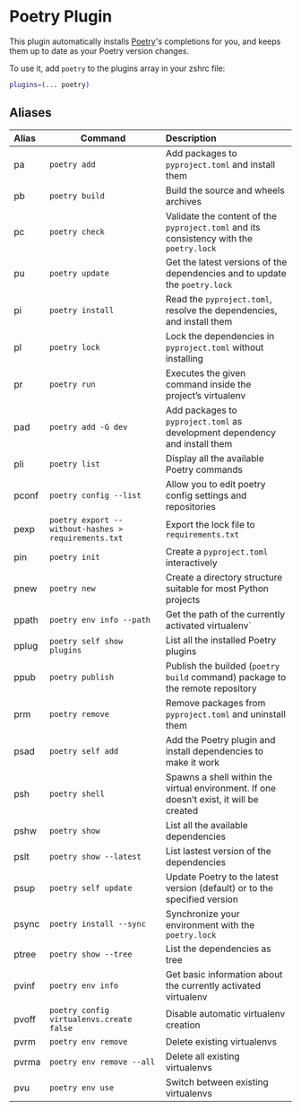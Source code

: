 # Poetry Plugin

This plugin automatically installs [Poetry](https://python-poetry.org/)'s completions for you, and keeps them up to date as your Poetry version changes.

To use it, add `poetry` to the plugins array in your zshrc file:

```zsh
plugins=(... poetry)
```

## Aliases

| Alias | Command                                            | Description    
|:----- |--------------------------------------------------- |:--------------------------------------------------------------------------------------- |
| pa    | `poetry add`                                       | Add packages to `pyproject.toml` and install them                                       |
| pb    | `poetry build`                                     | Build the source and wheels archives                                                    |
| pc    | `poetry check`                                     | Validate the content of the `pyproject.toml` and its consistency with the `poetry.lock` |
| pu    | `poetry update`                                    | Get the latest versions of the dependencies and to update the `poetry.lock`             |
| pi    | `poetry install`                                   | Read the `pyproject.toml`, resolve the dependencies, and install them                   |
| pl    | `poetry lock`                                      | Lock the dependencies in `pyproject.toml` without installing                            |
| pr    | `poetry run`                                       | Executes the given command inside the project’s virtualenv                              |
| pad   | `poetry add -G dev`                                | Add packages to `pyproject.toml` as development dependency and install them             |
| pli   | `poetry list`                                      | Display all the available Poetry commands                                               |
| pconf | `poetry config --list`                             | Allow you to edit poetry config settings and repositories                               |
| pexp  | `poetry export --without-hashes > requirements.txt`| Export the lock file to `requirements.txt`                                              |
| pin   | `poetry init`                                      | Create a `pyproject.toml` interactively                                                 |
| pnew  | `poetry new`                                       | Create a directory structure suitable for most Python projects                          |
| ppath | `poetry env info --path`                           | Get the path of the currently activated virtualenv`                                     |
| pplug | `poetry self show plugins`                         | List all the installed Poetry plugins                                                   |
| ppub  | `poetry publish`                                   | Publish the builded (`poetry build` command) package to the remote repository           |
| prm   | `poetry remove`                                    | Remove packages from `pyproject.toml` and uninstall them                                |
| psad  | `poetry self add`                                  | Add the Poetry plugin and install dependencies to make it work                          |
| psh   | `poetry shell`                                     | Spawns a shell within the virtual environment. If one doesn’t exist, it will be created |
| pshw  | `poetry show`                                      | List all the available dependencies                                                     |
| pslt  | `poetry show --latest`                             | List lastest version of the dependencies                                                |
| psup  | `poetry self update`                               | Update Poetry to the latest version (default) or to the specified version               |
| psync | `poetry install --sync`                            | Synchronize your environment with the `poetry.lock`                                     |
| ptree | `poetry show --tree`                               | List the dependencies as tree                                                           |
| pvinf | `poetry env info`                                  | Get basic information about the currently activated virtualenv                          |
| pvoff | `poetry config virtualenvs.create false`           | Disable automatic virtualenv creation                                                   |
| pvrm  | `poetry env remove`                                | Delete existing virtualenvs                                                             |
| pvrma | `poetry env remove --all`                          | Delete all existing virtualenvs                                                         |
| pvu   | `poetry env use`                                   | Switch between existing virtualenvs                                                     |
